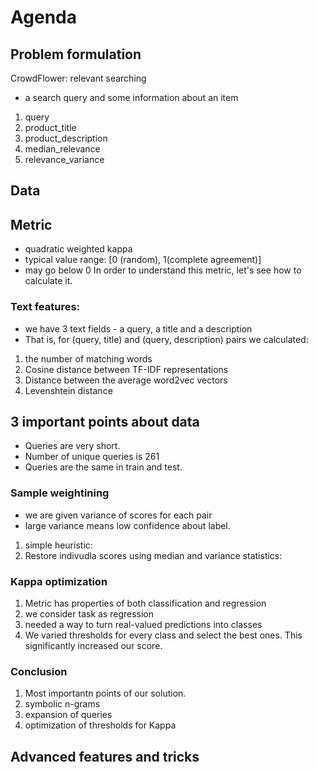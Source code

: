 # Agenda
## Problem formulation
CrowdFlower: relevant searching
- a search query and some information about an item
1. query
2. product_title
3. product_description
4. median_relevance
5. relevance_variance

## Data
## Metric
- quadratic weighted kappa
- typical value range: [0 (random), 1(complete agreement)]
- may go below 0
In order to understand this metric, let's see how to calculate it.
### Text features:
- we have 3 text fields - a query, a title and a description
- That is, for (query, title) and (query, description) pairs
we calculated:
1. the number of matching words
2. Cosine distance between TF-IDF representations
3. Distance between the average word2vec vectors
4. Levenshtein distance
## 3 important points about data
- Queries are very short.
- Number of unique queries is 261
- Queries are the same in train and test.
### Sample weightining
- we are given variance of scores for each pair
- large variance means low confidence about label.
1. simple heuristic:
2. Restore indivudla scores using median and variance statistics:

### Kappa optimization
1. Metric has properties of both classification and regression
2. we consider task as regression
3. needed a way to turn real-valued predictions into classes
4. We varied thresholds for every class and select the best ones.
This significantly increased our score.

### Conclusion
1. Most importantn points of our solution.
2. symbolic n-grams
3. expansion of queries
4. optimization of thresholds for Kappa


## Advanced features and tricks
